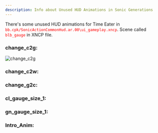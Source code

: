```yaml
---
description: Info about Unused HUD Animations in Sonic Generations
---
```

There's some unused HUD animations for Time Eater in <code style="color:red;">bb.cpk/SonicActionCommonHud.ar.00\ui_gameplay.xncp</code>.
Scene called <code style="color:red;">blb_gauge</code> in XNCP file.
### change_c2g:
![change_c2g](https://github.com/TheExentist151/HedgeDocs.github.io/tree/main/docs/discoveries/bb/hudanims/assets/GensTCRF_XNCP_blb_gauge_change_c2g.gif)

### change_c2w:

### change_g2c:

### cl_gauge_size_1:

### gn_gauge_size_1:

### Intro_Anim:
